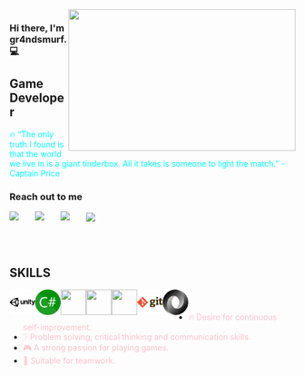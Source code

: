 <img src="https://media.giphy.com/media/v1.Y2lkPTc5MGI3NjExMGJpNG80ZHB4cDc3NXVkY2E5N283bndocXV3ZW9vaTdpNGFkc2dzdSZlcD12MV9pbnRlcm5hbF9naWZfYnlfaWQmY3Q9Zw/fwoOoDZpEpdQewQdRR/giphy.gif" align="right" width="400" height="250">

### Hi there, I'm gr4ndsmurf. :computer:

## Game Developer

<font color="cyan">:fire: “The only truth I found is that the world we live in is a giant tinderbox. All it takes is someone to light the match.” - Captain Price</font>

### Reach out to me

[<img  width="45" src="https://static.itch.io/images/app-icon.svg" align="left" />][itchdotio]
[<img  width="45" src="https://about.twitter.com/content/dam/about-twitter/x/brand-toolkit/logo-black.png.twimg.1920.png" align="left" />][twitter]
[<img  width="45" src="https://content.linkedin.com/content/dam/me/business/en-us/amp/brand-site/v2/bg/LI-Bug.svg.original.svg" align="left" />][linkedin]
[<img  width="45" src="https://pages.github.com/images/logo.svg" align="center" />][githubpages]

<br />
<br />

## SKILLS

<img align="left"  src="https://raw.githubusercontent.com/github/explore/80688e429a7d4ef2fca1e82350fe8e3517d3494d/topics/unity/unity.png?size=48" width="45" height="45" />
<img align="left" src="https://raw.githubusercontent.com/github/explore/80688e429a7d4ef2fca1e82350fe8e3517d3494d/topics/csharp/csharp.png?size=48" width="45" height="45" />
<img align="left" src="https://i.hizliresim.com/t9xnpxa.png" width="45" height="45" />
<img align="left" src="https://i.hizliresim.com/p1n3pwg.png" width="45" height="45" />
<img align="left" src="https://i.hizliresim.com/7rrou7j.png" width="45" height="45" />
<img align="left" src="https://raw.githubusercontent.com/github/explore/80688e429a7d4ef2fca1e82350fe8e3517d3494d/topics/git/git.png" width="45" height="45" />
<img align="left" src="https://raw.githubusercontent.com/github/explore/80688e429a7d4ef2fca1e82350fe8e3517d3494d/topics/json/json.png?size=48" width="45" height="45" />
<br />

###
- <font color="pink">:fire: Desire for continuous self-improvement.</font>
- <font color="pink">:grey_question: Problem solving, critical thinking and communication skills.</font>
- <font color="pink">:video_game: A strong passion for playing games.</font>
- <font color="pink">:office: Suitable for teamwork.</font>

<br />

[itchdotio]: https://gr4ndsmurf.itch.io
[twitter]: https://twitter.com/gr4ndsmurf
[linkedin]: https://www.linkedin.com/in/akinhaydaroglu/
[githubpages]: https://gr4ndsmurf.github.io
